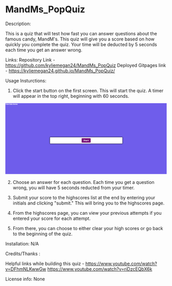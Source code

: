 # MandMs_PopQuiz

Description:

This is a quiz that will test how fast you can answer questions about the famous candy, MandM's. 
This quiz will give you a score based on how quickly you complete the quiz. Your time will be deducted by 5 seconds each time you get an answer wrong.

Links: 
Repository Link - https://github.com/kyliemegan24/MandMs_PopQuiz
Deployed Gitpages link - https://kyliemegan24.github.io/MandMs_PopQuiz/

Usage Insturctions: 

1. Click the start button on the first screen. This will start the quiz. A timer will appear in the top right, beginning with 60 seconds.

<img src="quiz-image-one.png">

2. Choose an answer for each question. Each time you get a question wrong, you will have 5 seconds reducted from your timer.

3. Submit your score to the highscores list at the end by entering your initials and clicking "submit." This will bring you to the highscores page.

4. From the highscores page, you can view your previous attempts if you entered your score for each attempt. 

5. From there, you can choose to either clear your high scores or go back to the beginning of the quiz. 

Installation: 
N/A

Credits/Thanks : 

Helpful links while building this quiz - 
https://www.youtube.com/watch?v=DFhmNLKwwGw
https://www.youtube.com/watch?v=riDzcEQbX6k

License info: None


